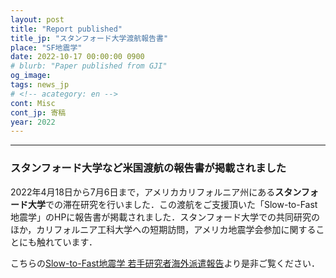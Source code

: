 ```yaml
---
layout: post
title: "Report published"
title_jp: "スタンフォード大学渡航報告書"
place: "SF地震学"
date: 2022-10-17 00:00:00 0900
# blurb: "Paper published from GJI"
og_image:
tags: news_jp
# <!-- acategory: en -->
cont: Misc
cont_jp: 寄稿
year: 2022
---
```



<!-- ![イメージ](../../../../../assets/mypaperimg/SDB+2022.png) -->

---

### スタンフォード大学など米国渡航の報告書が掲載されました
2022年4月18日から7月6日まで，アメリカカリフォルニア州にある**スタンフォード大学**での滞在研究を行いました．この渡航をご支援頂いた「Slow-to-Fast地震学」のHPに報告書が掲載されました．スタンフォード大学での共同研究のほか，カリフォルニア工科大学への短期訪問，アメリカ地震学会参加に関することにも触れています．

こちらの[Slow-to-Fast地震学 若手研究者海外派遣報告­](https://slow-to-fast-eq.org/news/overseas_2022/)より是非ご覧ください．

<!-- ---
**Paper information/論文情報** <br>
*Phase delay of short-period tsunamis in the density-stratified compressible ocean over the elastic Earth* <br>
– Osamu Sandanbata, Shingo Watada, Tung-Cheng Ho, and Kenji Satake
<br>
Link: [Geophysical Journal International](https://doi.org/10.1093/gji/ggab192) -->
